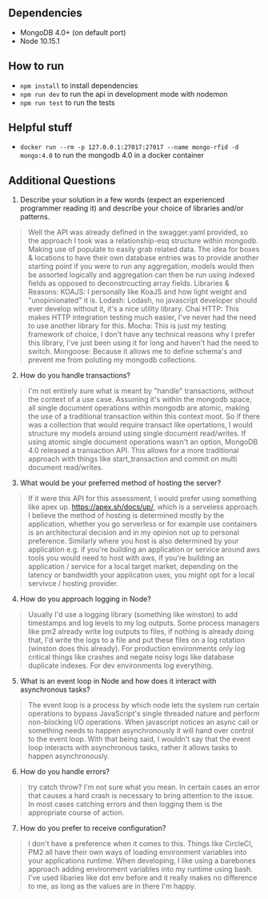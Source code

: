 ## Dependencies
 - MongoDB 4.0+ (on default port)
 - Node 10.15.1

## How to run
 - `npm install` to install dependencies
 - `npm run dev` to run the api in development mode with nodemon
 - `npm run test` to run the tests

## Helpful stuff
 - `docker run --rm -p 127.0.0.1:27017:27017 --name mongo-rfid -d mongo:4.0` to run the mongodb 4.0 in a docker container

## Additional Questions
 1. Describe your solution in a few words (expect an experienced programmer reading it) and describe your choice of libraries and/or patterns.
 > Well the API was already defined in the swagger.yaml provided, so the approach I took was a relationship-esq structure within mongodb.
 > Making use of populate to easily grab related data.
 > The idea for boxes & locations to have their own database entries was to provide another starting point if you were to run any aggregation, models would then be assorted logically and aggregation can then be run using indexed fields as opposed to deconstrcucting array fields.
 > Libraries & Reasons:
 > KOAJS: I personally like KoaJS and how light weight and "unopinionated" it is.
 > Lodash: Lodash, no javascript developer should ever develop without it, it's a nice utility library.
 > Chai HTTP: This makes HTTP integration testing much easier, I've never had the need to use another library for this.
 > Mocha: This is just my testing framework of choice, I don't have any technical reasons why I prefer this library, I've just been using it for long and haven't had the need to switch.
 > Mongoose: Because it allows me to define schema's and prevent me from poluting my mongodb collections.

 2. How do you handle transactions?
 > I'm not entirely sure what is meant by "handle" transactions, without the context of a use case.
 > Assuming it's within the mongodb space, all single document operations within mongodb are atomic, making the use of a traditional transaction within this context moot.
 > So if there was a collection that would require transact like opertations, I would structure my models around using single document read/writes.
 > If using atomic single document operations wasn't an option, MongoDB 4.0 released a transaction API.
 > This allows for a more traditional approach with things like start_transaction and commit on multi document read/writes.

 3. What would be your preferred method of hosting the server?
 > If it were this API for this assessment, I would prefer using something like apex up. https://apex.sh/docs/up/, which is a serveless approach.
 > I believe the method of hosting is determined mostly by the application, whether you go serverless or for example use containers is an architectural decision 
 > and in my opinion not up to personal preference.
 > Similarly where you host is also determined by your application e.g. if you're building an application or service around aws tools you would need to host with aws, 
 > if you're building an application / service for a local target market, depending on the latency or bandwidth your application uses, you might opt for a local servivce / hosting provider.

 4. How do you approach logging in Node?
 > Usually I'd use a logging library (something like winston) to add timestamps and log levels to my log outputs.
 > Some process managers like pm2 already write log outputs to files, if nothing is already doing that, I'd write the logs to a file and put these files on a log rotation (winston does this already).
 > For production environments only log critical things like crashes and negate noisy logs like database duplicate indexes.
 > For dev environments log everything.

 5. What is an event loop in Node and how does it interact with asynchronous tasks?
 > The event loop is a process by which node lets the system run certain operations to bypass JavaScript's single threaded nature and perform non-blocking I/O operations.
 > When javascript notices an async call or something needs to happen asynchronously it will hand over control to the event loop.
 > With that being said, I wouldn't say that the event loop interacts with asynchronous tasks, rather it allows tasks to happen asynchronously.

 6. How do you handle errors?
 > try catch throw?
 > I'm not sure what you mean.
 > In certain cases an error that causes a hard crash is necessary to bring attention to the issue.
 > In most cases catching errors and then logging them is the appropriate course of action.
 
 7. How do you prefer to receive configuration?
 > I don't have a preference when it comes to this.
 > Things like CircleCI, PM2 all have their own ways of loading environment variables into your applications runtime.
 > When developing, I like using a barebones approach adding environment variables into my runtime using bash.
 > I've used libaries like dot env before and it really makes no difference to me, as long as the values are in there I'm happy.
